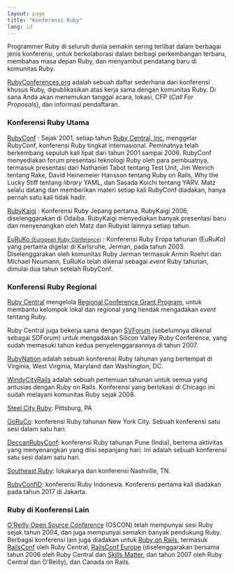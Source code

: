 ```yaml
---
layout: page
title: "Konferensi Ruby"
lang: id
---
```


Programmer Ruby di seluruh dunia semakin sering terlibat dalam berbagai
jenis konferensi, untuk berkolaborasi dalam berbagi perkembangan
terbaru, membahas masa depan Ruby, dan menyambut pendatang baru di
komunitas Ruby.

[RubyConferences.org][rc] adalah sebuah daftar sederhana dari konferensi
khusus Ruby, dipublikasikan atas kerja sama dengan komunitas Ruby.
Di sana Anda akan menemukan tanggal acara, lokasi, CFP (*Call For Proposals*),
dan informasi pendaftaran.


### Konferensi Ruby Utama

[RubyConf][1]
: Sejak 2001, setiap tahun [Ruby Central, Inc.][2] menggelar RubyConf,
  konferensi Ruby tingkat internasional. Peminatnya telah berkembang
  sepuluh kali lipat dari tahun 2001 sampai 2006. RubyConf menyediakan
  forum presentasi teknologi Ruby oleh para pembuatnya, termasuk
  presentasi dari Nathaniel Tabot tentang Test Unit, Jim Weirich tentang
  Rake, David Heinemeier Hansson tentang Ruby on Rails, Why the Lucky
  Stiff tentang *library* YAML, dan Sasada Koichi tentang YARV. Matz
  selalu datang dan memberikan materi setiap kali RubyConf diadakan,
  hanya pernah satu kali tidak hadir.

[RubyKaigi][3]
: Konferensi Ruby Jepang pertama, RubyKaigi 2006, diselenggarakan di
  Odaiba. RubyKaigi menyediakan banyak presentasi baru dan menyenangkan oleh
  Matz dan Rubyist lainnya setiap tahun.

[EuRuKo <small>(European Ruby Conference)</small>][4]
: Konferensi Ruby Eropa tahunan (EuRuKo) yang pertama digelar di
  Karlsruhe, Jerman, pada tahun 2003. Diselenggarakan oleh komunitas
  Ruby Jerman termasuk Armin Roehrl dan Michael Neumann, EuRuKo telah
  dikenal sebagai *event* Ruby tahunan, dimulai dua tahun setelah
  RubyConf.

### Konferensi Ruby Regional

[Ruby Central][2] mengelola [Regional Conference Grant Program][6],
untuk membantu kelompok lokal dan regional yang hendak mengadakan
*event* tentang Ruby.

Ruby Central juga bekerja sama dengan [SVForum][7] (sebelumnya dikenal
sebagai SDForum) untuk mengadakan Silicon Valley Ruby Conference, yang sudah
memasuki tahun kedua penyelenggaraannya di tahun 2007.

[RubyNation][8] adalah sebuah konferensi Ruby tahunan yang bertempat di
Virginia, West Virginia, Maryland dan Washington, DC.

[WindyCityRails][9] adalah sebuah pertemuan tahunan untuk semua yang antusias
dengan Ruby on Rails. Konferensi yang berlokasi di Chicago ini sudah melayani
komunitas Ruby sejak 2008.

[Steel City Ruby][16]: Pittsburg, PA

[GoRuCo][19]: konferensi Ruby tahunan New York City. Sebuah konferensi
satu sesi dalam satu hari.

[DeccanRubyConf][20]: konferensi Ruby tahunan Pune (India),
bertema aktivitas yang menyenangkan yang diisi sepanjang hari.
Ini adalah sebuah konferensi satu sesi dalam satu hari.

[Southeast Ruby][21]: lokakarya dan konferensi Nashville, TN.

[RubyConfID][22]: konferensi Ruby Indonesia. Konferensi pertama kali
diadakan pada tahun 2017 di Jakarta.

### Ruby di Konferensi Lain

[O’Reilly Open Source Conference][10] (OSCON) telah mempunyai sesi Ruby
sejak tahun 2004, dan juga mempunyai semakin banyak pendukung Ruby.
Berbagai konferensi lain juga diadakan untuk [Ruby on Rails][11],
termasuk [RailsConf][12] oleh Ruby Central, [RailsConf Europe][13]
(diselenggarakan bersama tahun 2006 oleh Ruby Central dan [Skills
Matter][14], dan tahun 2007 oleh Ruby Central dan O’Reilly), dan Canada
on Rails.



[rc]: http://rubyconferences.org/
[1]: http://rubyconf.org/
[2]: http://rubycentral.org
[3]: http://rubykaigi.org/
[4]: http://euruko.org
[6]: http://rubycentral.org/community/grant
[7]: http://www.svforum.org
[8]: http://rubynation.org/
[9]: http://windycityrails.org
[10]: http://conferences.oreillynet.com/os2006/
[11]: http://www.rubyonrails.org
[12]: http://www.railsconf.org
[13]: http://europe.railsconf.org
[14]: http://www.skillsmatter.com
[16]: http://steelcityruby.org/
[19]: http://goruco.com/
[20]: http://www.deccanrubyconf.org/
[21]: https://southeastruby.com/
[22]: https://ruby.id/conf/
